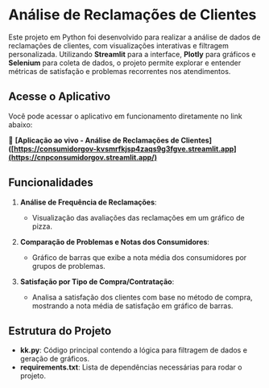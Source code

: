 # Análise de Reclamações de Clientes

Este projeto em Python foi desenvolvido para realizar a análise de dados de reclamações de clientes, com visualizações interativas e filtragem personalizada. Utilizando **Streamlit** para a interface, **Plotly** para gráficos e **Selenium** para coleta de dados, o projeto permite explorar e entender métricas de satisfação e problemas recorrentes nos atendimentos.

## Acesse o Aplicativo

Você pode acessar o aplicativo em funcionamento diretamente no link abaixo:

🔗 **[Aplicação ao vivo - Análise de Reclamações de Clientes]([https://consumidorgov-kvsmrfkjsp4zaqs9g3fgve.streamlit.app](https://cnpconsumidorgov.streamlit.app/)**

## Funcionalidades

1. **Análise de Frequência de Reclamações**: 
   - Visualização das avaliações das reclamações em um gráfico de pizza.

2. **Comparação de Problemas e Notas dos Consumidores**: 
   - Gráfico de barras que exibe a nota média dos consumidores por grupos de problemas.

3. **Satisfação por Tipo de Compra/Contratação**: 
   - Analisa a satisfação dos clientes com base no método de compra, mostrando a nota média de satisfação em gráfico de barras.

## Estrutura do Projeto

- **kk.py**: Código principal contendo a lógica para filtragem de dados e geração de gráficos.
- **requirements.txt**: Lista de dependências necessárias para rodar o projeto.
